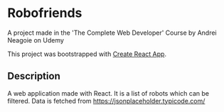# Robofriends

A project made in the 'The Complete Web Developer' Course by Andrei Neagoie on Udemy

This project was bootstrapped with [Create React App](https://github.com/facebook/create-react-app).

## Description

A web application made with React. It is a list of robots which can be filtered. Data is fetched from https://jsonplaceholder.typicode.com/
